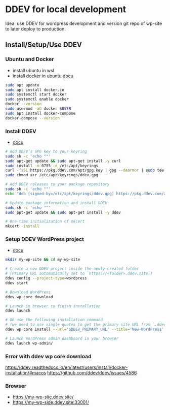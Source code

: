 # DDEV for local development

Idea: use DDEV for wordpress development and version git repo of wp-site to later deploy to production.

## Install/Setup/Use DDEV

### Ubuntu and Docker

- install ubuntu in wsl
- install docker in ubuntu [docu](https://docs.docker.com/engine/install/ubuntu/)

```bash
sudo apt update
sudo apt install docker.io
sudo systemctl start docker
sudo systemctl enable docker
docker --version
sudo usermod -aG docker $USER
sudo apt install docker-compose
docker-compose --version
```

### Install DDEV

- [docu](https://ddev.readthedocs.io/en/stable/users/install/ddev-installation/)

```bash
# Add DDEV’s GPG key to your keyring
sudo sh -c 'echo ""'
sudo apt-get update && sudo apt-get install -y curl
sudo install -m 0755 -d /etc/apt/keyrings
curl -fsSL https://pkg.ddev.com/apt/gpg.key | gpg --dearmor | sudo tee /etc/apt/keyrings/ddev.gpg > /dev/null
sudo chmod a+r /etc/apt/keyrings/ddev.gpg

# Add DDEV releases to your package repository
sudo sh -c 'echo ""'
echo "deb [signed-by=/etc/apt/keyrings/ddev.gpg] https://pkg.ddev.com/apt/ * *" | sudo tee /etc/apt/sources.list.d/ddev.list >/dev/null

# Update package information and install DDEV
sudo sh -c 'echo ""'
sudo apt-get update && sudo apt-get install -y ddev

# One-time initialization of mkcert
mkcert -install
```

### Setup DDEV WordPress project

- [docu](https://ddev.readthedocs.io/en/stable/users/quickstart/#wordpress-wp-cli)

```bash
mkdir my-wp-site && cd my-wp-site

# Create a new DDEV project inside the newly-created folder
# (Primary URL automatically set to `https://<folder>.ddev.site`)
ddev config --project-type=wordpress
ddev start

# Download WordPress
ddev wp core download

# Launch in browser to finish installation
ddev launch

# OR use the following installation command
# (we need to use single quotes to get the primary site URL from `.ddev/config.yaml` as variable)
ddev wp core install --url='$DDEV_PRIMARY_URL' --title='New-WordPress' --admin_user=admin --admin_email=admin@example.com --prompt=admin_password

# Launch WordPress admin dashboard in your browser
ddev launch wp-admin/
```

### Error with ddev wp core download

<https://ddev.readthedocs.io/en/latest/users/install/docker-installation/#macos>
<https://github.com/ddev/ddev/issues/4586>

### Browser

- <https://my-wp-site.ddev.site/>
- <https://my-wp-side.ddev.site:33001/>
